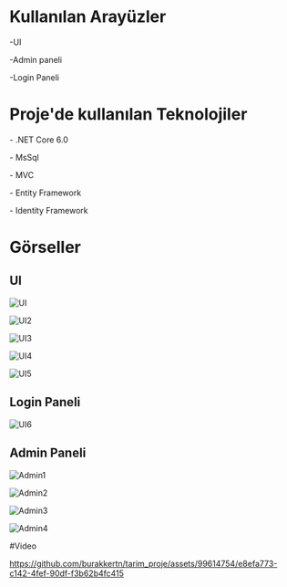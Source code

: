 <h1>Kullanılan Arayüzler</h1>

<p>-UI</p>
<p>-Admin paneli</p>
<p>-Login Paneli</p>

<h1>Proje'de kullanılan Teknolojiler</h1>
<p>- .NET Core 6.0</p>
<p>- MsSql</p>
<p>- MVC</p>
<p>- Entity Framework</p>
<p>- Identity Framework</p>



  
# Görseller

## UI
![UI](https://github.com/burakkertn/tarim_proje/assets/99614754/59137291-8d18-4ce1-9b82-fc6f4ad5d52c)

![UI2](https://github.com/burakkertn/tarim_proje/assets/99614754/c0e22132-6cdc-4cca-9ee8-19548c0597ba)

![UI3](https://github.com/burakkertn/tarim_proje/assets/99614754/04e89691-4a86-4fd6-9a77-79e4b4b718f1)

![UI4](https://github.com/burakkertn/tarim_proje/assets/99614754/1729de59-667d-4c27-96dd-9b55bcc74ed9)

![UI5](https://github.com/burakkertn/tarim_proje/assets/99614754/a12e0aef-fce1-49a5-ae1e-0551a0ccb94d)

## Login Paneli

![UI6](https://github.com/burakkertn/tarim_proje/assets/99614754/0ccbc230-502e-4148-a558-e404ba7d6a57)


## Admin Paneli

![Admin1](https://github.com/burakkertn/tarim_proje/assets/99614754/b916695a-fe1f-425f-a79e-c19a49a28b14)

![Admin2](https://github.com/burakkertn/tarim_proje/assets/99614754/87eea94c-6f1c-48af-b125-5e6e235b9c2e)

![Admin3](https://github.com/burakkertn/tarim_proje/assets/99614754/0a4ab128-4f2c-46f4-bcf9-5b97fccfec61)

![Admin4](https://github.com/burakkertn/tarim_proje/assets/99614754/f7054cde-49d7-4c3d-be67-e954138ec002)


#Video


https://github.com/burakkertn/tarim_proje/assets/99614754/e8efa773-c142-4fef-90df-f3b62b4fc415









